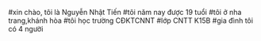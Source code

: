 #xin chào, tôi là Nguyễn Nhật Tiến
#tôi năm nay được 19 tuổi
#tôi ở nha trang,khánh hòa
#tôi học trường CĐKTCNNT
#lớp CNTT K15B
#gia đình tôi có 4 người

